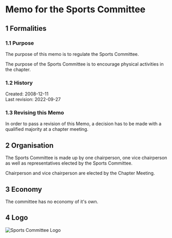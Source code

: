 # Memo for the Sports Committee

## 1 Formalities

### 1.1 Purpose

The purpose of this memo is to regulate the Sports Committee.

The purpose of the Sports Committee is to encourage physical activities in the chapter.

### 1.2 History

Created: 2008-12-11  
Last revision: 2022-09-27

### 1.3 Revising this Memo

In order to pass a revision of this Memo, a decision has to be made with a qualified majority at a chapter meeting.

## 2 Organisation

The Sports Committee is made up by one chairperson, one vice chairperson as well as representatives elected by the Sports Committee.

Chairperson and vice chairperson are elected by the Chapter Meeting.

## 3 Economy

The committee has no economy of it's own.

## 4 Logo

![Sports Committee Logo](./img/logo-idrott-1500px.png)
